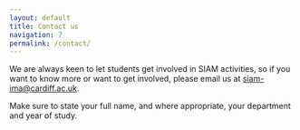 ```yaml
---
layout: default
title: Contact us
navigation: 7
permalink: /contact/
---
```

We are always keen to let students get involved in SIAM activities, so if you want to know more or want to get involved, please email us at <a href="mailto:siam-ima@cardiff.ac.uk">siam-ima@cardiff.ac.uk</a>.

Make sure to state your full name, and where appropriate, your department and year of study.
